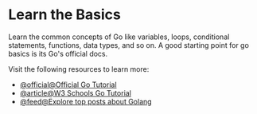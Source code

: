 # Learn the Basics

Learn the common concepts of Go like variables, loops, conditional statements, functions, data types, and so on. A good starting point for go basics is its Go's official docs.

Visit the following resources to learn more:

- [@official@Official Go Tutorial](https://go.dev/doc/tutorial/)
- [@article@W3 Schools Go Tutorial](https://www.w3schools.com/go/index.php)
- [@feed@Explore top posts about Golang](https://app.daily.dev/tags/golang?ref=roadmapsh)
